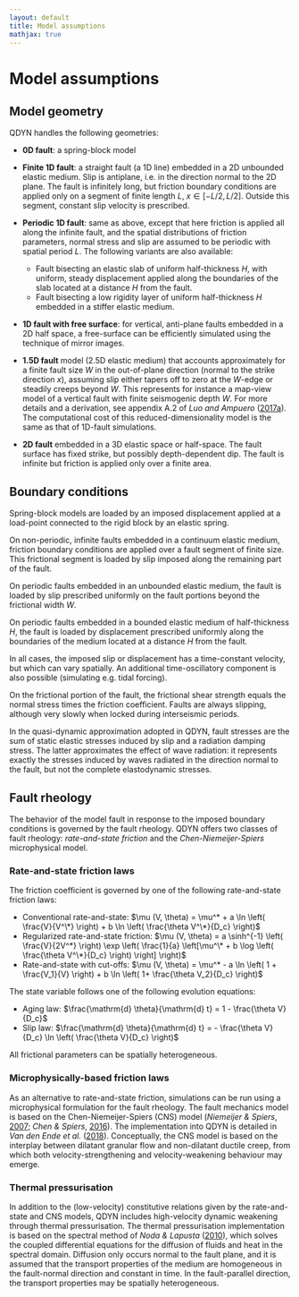 ```yaml
---
layout: default
title: Model assumptions
mathjax: true
---
```


# Model assumptions

## Model geometry

QDYN handles the following geometries:
- **0D fault**: a spring-block model

- **Finite 1D fault**: a straight fault (a 1D line) embedded in a 2D unbounded elastic medium. Slip is antiplane, i.e. in the direction normal to the 2D plane. The fault is infinitely long, but friction boundary conditions are applied only on a segment of finite length $L$, $x \in \left[-L/2, L/2 \right]$. Outside this segment, constant slip velocity is prescribed.

- **Periodic 1D fault**: same as above, except that here friction is applied all along the infinite fault, and the spatial distributions of friction parameters, normal stress and slip are assumed to be periodic with spatial period $L$. The following variants are also available: 
  - Fault bisecting an elastic slab of uniform half-thickness $H$, with uniform, steady displacement applied along the boundaries of the slab located at a distance $H$ from the fault.
  - Fault bisecting a low rigidity layer of uniform half-thickness $H$ embedded in a stiffer elastic medium.
  
- **1D fault with free surface**: for vertical, anti-plane faults embedded in a 2D half space, a free-surface can be efficiently simulated using the technique of mirror images.

- **1.5D fault** model (2.5D elastic medium) that accounts approximately for a finite fault size $W$ in the out-of-plane direction (normal to the strike direction $x$), assuming slip either tapers off to zero at the $W$-edge or steadily creeps beyond $W$. This represents for instance a map-view model of a vertical fault with finite seismogenic depth $W$. For more details and a derivation, see appendix A.2 of *Luo and Ampuero* ([2017a](http://dx.doi.org/10.1016/j.tecto.2017.11.006)). The computational cost of this reduced-dimensionality model is the same as that of 1D-fault simulations.

- **2D fault** embedded in a 3D elastic space or half-space. The fault surface has fixed strike, but possibly depth-dependent dip. The fault is infinite but friction is applied only over a finite area.

  

## Boundary conditions

Spring-block models are loaded by an imposed displacement applied at a load-point connected to the rigid block by an elastic spring. 

On non-periodic, infinite faults embedded in a continuum elastic medium, friction boundary conditions are applied over a fault segment of finite size. This frictional segment is loaded by slip imposed along the remaining part of the fault. 

On periodic faults embedded in an unbounded elastic medium, the fault is loaded by slip prescribed uniformly on the fault portions beyond the frictional width $W$.

On periodic faults embedded in a bounded elastic medium of half-thickness $H$, the fault is loaded by displacement prescribed uniformly along the boundaries of the medium located at a distance $H$ from the fault.

In all cases, the imposed slip or displacement has a time-constant velocity, but which can vary spatially. An additional time-oscillatory component is also possible (simulating e.g. tidal forcing).

On the frictional portion of the fault, the frictional shear strength equals the normal stress times the friction coefficient. Faults are always slipping, although very slowly when locked during interseismic periods. 

In the quasi-dynamic approximation adopted in QDYN, fault stresses are the sum of static elastic stresses induced by slip and a radiation damping stress. The latter approximates the effect of wave radiation: it represents exactly the stresses induced by waves radiated in the direction normal to the fault, but not the complete elastodynamic stresses.



## Fault rheology

The behavior of the model fault in response to the imposed boundary conditions is governed by the fault rheology. QDYN offers two classes of fault rheology: *rate-and-state friction* and the *Chen-Niemeijer-Spiers* microphysical model.

### Rate-and-state friction laws

The friction coefficient is governed by one of the following rate-and-state friction laws:

- Conventional rate-and-state: $\mu (V, \theta) = \mu^* + a \ln \left( \frac{V}{V^\*} \right) + b \ln \left( \frac{\theta V^\*}{D_c} \right)$
- Regularized rate-and-state friction: $\mu (V, \theta) = a \sinh^{-1} \left( \frac{V}{2V^*} \right) \exp \left( \frac{1}{a} \left[\mu^\* + b \log \left( \frac{\theta V^\*}{D_c} \right) \right] \right)$
- Rate-and-state with cut-offs: $\mu (V, \theta) = \mu^* - a \ln \left( 1 + \frac{V_1}{V} \right) + b \ln \left( 1+ \frac{\theta V_2}{D_c} \right)$

The state variable follows one of the following evolution equations:

- Aging law: $\frac{\mathrm{d} \theta}{\mathrm{d} t} = 1 - \frac{\theta V}{D_c}$
- Slip law: $\frac{\mathrm{d} \theta}{\mathrm{d} t} = - \frac{\theta V}{D_c} \ln \left( \frac{\theta V}{D_c} \right)$

All frictional parameters can be spatially heterogeneous.



### Microphysically-based friction laws

As an alternative to rate-and-state friction, simulations can be run using a microphysical formulation for the fault rheology. The fault mechanics model is based on the Chen-Niemeijer-Spiers (CNS) model (*Niemeijer & Spiers*, [2007](https://doi.org/10.1029/2007JB005008); *Chen & Spiers*, [2016](https://doi.org/10.1002/2016JB013470)). The implementation into QDYN is detailed in *Van den Ende et al.* ([2018](https://doi.org/10.1016/j.tecto.2017.11.040)). Conceptually, the CNS model is based on the interplay between dilatant granular flow and non-dilatant ductile creep, from which both velocity-strengthening and velocity-weakening behaviour may emerge.



### Thermal pressurisation

In addition to the (low-velocity) constitutive relations given by the rate-and-state and CNS models, QDYN includes high-velocity dynamic weakening through thermal pressurisation. The thermal pressurisation implementation is based on the spectral method of *Noda & Lapusta* ([2010](https://doi.org/10.1029/2010JB007780)), which solves the coupled differential equations for the diffusion of fluids and heat in the spectral domain. Diffusion only occurs normal to the fault plane, and it is assumed that the transport properties of the medium are homogeneous in the fault-normal direction and constant in time. In the fault-parallel direction, the transport properties may be spatially heterogeneous.